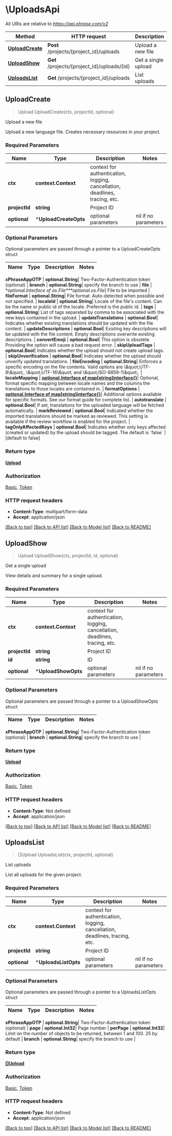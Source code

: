 # \UploadsApi

All URIs are relative to *https://api.phrase.com/v2*

Method | HTTP request | Description
------------- | ------------- | -------------
[**UploadCreate**](UploadsApi.md#UploadCreate) | **Post** /projects/{project_id}/uploads | Upload a new file
[**UploadShow**](UploadsApi.md#UploadShow) | **Get** /projects/{project_id}/uploads/{id} | Get a single upload
[**UploadsList**](UploadsApi.md#UploadsList) | **Get** /projects/{project_id}/uploads | List uploads



## UploadCreate

> Upload UploadCreate(ctx, projectId, optional)

Upload a new file

Upload a new language file. Creates necessary resources in your project.

### Required Parameters


Name | Type | Description  | Notes
------------- | ------------- | ------------- | -------------
**ctx** | **context.Context** | context for authentication, logging, cancellation, deadlines, tracing, etc.
**projectId** | **string**| Project ID | 
 **optional** | ***UploadCreateOpts** | optional parameters | nil if no parameters

### Optional Parameters

Optional parameters are passed through a pointer to a UploadCreateOpts struct


Name | Type | Description  | Notes
------------- | ------------- | ------------- | -------------

 **xPhraseAppOTP** | **optional.String**| Two-Factor-Authentication token (optional) | 
 **branch** | **optional.String**| specify the branch to use | 
 **file** | **optional.Interface of *os.File****optional.*os.File**| File to be imported | 
 **fileFormat** | **optional.String**| File format. Auto-detected when possible and not specified. | 
 **localeId** | **optional.String**| Locale of the file&#39;s content. Can be the name or public id of the locale. Preferred is the public id. | 
 **tags** | **optional.String**| List of tags separated by comma to be associated with the new keys contained in the upload. | 
 **updateTranslations** | **optional.Bool**| Indicates whether existing translations should be updated with the file content. | 
 **updateDescriptions** | **optional.Bool**| Existing key descriptions will be updated with the file content. Empty descriptions overwrite existing descriptions. | 
 **convertEmoji** | **optional.Bool**| This option is obsolete. Providing the option will cause a bad request error. | 
 **skipUploadTags** | **optional.Bool**| Indicates whether the upload should not create upload tags. | 
 **skipUnverification** | **optional.Bool**| Indicates whether the upload should unverify updated translations. | 
 **fileEncoding** | **optional.String**| Enforces a specific encoding on the file contents. Valid options are \\\&quot;UTF-8\\\&quot;, \\\&quot;UTF-16\\\&quot; and \\\&quot;ISO-8859-1\\\&quot;. | 
 **localeMapping** | [**optional.Interface of map[string]interface{}**](map[string]interface{}.md)| Optional, format specific mapping between locale names and the columns the translations to those locales are contained in. | 
 **formatOptions** | [**optional.Interface of map[string]interface{}**](map[string]interface{}.md)| Additional options available for specific formats. See our format guide for complete list. | 
 **autotranslate** | **optional.Bool**| If set, translations for the uploaded language will be fetched automatically. | 
 **markReviewed** | **optional.Bool**| Indicated whether the imported translations should be marked as reviewed. This setting is available if the review workflow is enabled for the project. | 
 **tagOnlyAffectedKeys** | **optional.Bool**| Indicates whether only keys affected (created or updated) by the upload should be tagged. The default is &#x60;false&#x60; | [default to false]

### Return type

[**Upload**](Upload.md)

### Authorization

[Basic](../README.md#Basic), [Token](../README.md#Token)

### HTTP request headers

- **Content-Type**: multipart/form-data
- **Accept**: application/json

[[Back to top]](#) [[Back to API list]](../README.md#documentation-for-api-endpoints)
[[Back to Model list]](../README.md#documentation-for-models)
[[Back to README]](../README.md)


## UploadShow

> Upload UploadShow(ctx, projectId, id, optional)

Get a single upload

View details and summary for a single upload.

### Required Parameters


Name | Type | Description  | Notes
------------- | ------------- | ------------- | -------------
**ctx** | **context.Context** | context for authentication, logging, cancellation, deadlines, tracing, etc.
**projectId** | **string**| Project ID | 
**id** | **string**| ID | 
 **optional** | ***UploadShowOpts** | optional parameters | nil if no parameters

### Optional Parameters

Optional parameters are passed through a pointer to a UploadShowOpts struct


Name | Type | Description  | Notes
------------- | ------------- | ------------- | -------------


 **xPhraseAppOTP** | **optional.String**| Two-Factor-Authentication token (optional) | 
 **branch** | **optional.String**| specify the branch to use | 

### Return type

[**Upload**](Upload.md)

### Authorization

[Basic](../README.md#Basic), [Token](../README.md#Token)

### HTTP request headers

- **Content-Type**: Not defined
- **Accept**: application/json

[[Back to top]](#) [[Back to API list]](../README.md#documentation-for-api-endpoints)
[[Back to Model list]](../README.md#documentation-for-models)
[[Back to README]](../README.md)


## UploadsList

> []Upload UploadsList(ctx, projectId, optional)

List uploads

List all uploads for the given project.

### Required Parameters


Name | Type | Description  | Notes
------------- | ------------- | ------------- | -------------
**ctx** | **context.Context** | context for authentication, logging, cancellation, deadlines, tracing, etc.
**projectId** | **string**| Project ID | 
 **optional** | ***UploadsListOpts** | optional parameters | nil if no parameters

### Optional Parameters

Optional parameters are passed through a pointer to a UploadsListOpts struct


Name | Type | Description  | Notes
------------- | ------------- | ------------- | -------------

 **xPhraseAppOTP** | **optional.String**| Two-Factor-Authentication token (optional) | 
 **page** | **optional.Int32**| Page number | 
 **perPage** | **optional.Int32**| Limit on the number of objects to be returned, between 1 and 100. 25 by default | 
 **branch** | **optional.String**| specify the branch to use | 

### Return type

[**[]Upload**](Upload.md)

### Authorization

[Basic](../README.md#Basic), [Token](../README.md#Token)

### HTTP request headers

- **Content-Type**: Not defined
- **Accept**: application/json

[[Back to top]](#) [[Back to API list]](../README.md#documentation-for-api-endpoints)
[[Back to Model list]](../README.md#documentation-for-models)
[[Back to README]](../README.md)


